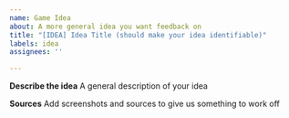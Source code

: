 ```yaml
---
name: Game Idea
about: A more general idea you want feedback on
title: "[IDEA] Idea Title (should make your idea identifiable)"
labels: idea
assignees: ''

---
```


**Describe the idea**
A general description of your idea

**Sources**
Add screenshots and sources to give us something to work off
